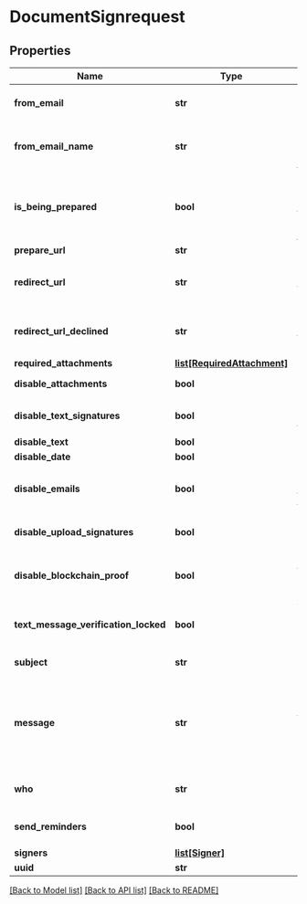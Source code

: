 # DocumentSignrequest

## Properties
Name | Type | Description | Notes
------------ | ------------- | ------------- | -------------
**from_email** | **str** | Email of user sending the SignRequest (must be a validated email) | [optional] 
**from_email_name** | **str** | Name to be used in the &#x60;From&#x60; email header, e.g. &#x60;{from_email_name} &lt;no-reply@signrequest.com&gt;&#x60; | [optional] 
**is_being_prepared** | **bool** | Have the sender of a SignRequest prepare the document before sending the request out, see: [prepare using the web interface](#section/Preparing-a-document/Prepare-using-the-web-interface) | [optional] 
**prepare_url** | **str** |  | [optional] 
**redirect_url** | **str** | URL at which SignRequest will redirect to when a document is signed | [optional] 
**redirect_url_declined** | **str** | URL at which SignRequest will redirect to when a document is declined | [optional] 
**required_attachments** | [**list[RequiredAttachment]**](RequiredAttachment.md) |  | [optional] 
**disable_attachments** | **bool** | Disable uploading/adding of attachments | [optional] 
**disable_text_signatures** | **bool** | Disable usage of signatures generated by typing (text) | [optional] 
**disable_text** | **bool** | Disable adding of text | [optional] 
**disable_date** | **bool** | Disable adding of dates | [optional] 
**disable_emails** | **bool** | Disable all SignRequest status emails as well as the email that contains the signed documents | [optional] 
**disable_upload_signatures** | **bool** | Disable usage of uploaded signatures (images) | [optional] 
**disable_blockchain_proof** | **bool** | Disables storing timestamp proof hashes in blockchain integrations. | [optional] 
**text_message_verification_locked** | **bool** | When true a text message verification is needed before the signer can see the document | [optional] 
**subject** | **str** | Subject of SignRequest email | [optional] 
**message** | **str** | Message to include in SignRequest email, may contain the following html tags: &#x60;a&#x60;, &#x60;abbr&#x60;, &#x60;acronym&#x60;, &#x60;b&#x60;, &#x60;blockquote&#x60;, &#x60;code&#x60;, &#x60;em&#x60;, &#x60;i&#x60;, &#x60;ul&#x60;, &#x60;li&#x60;, &#x60;ol&#x60;, and &#x60;strong&#x60; | [optional] 
**who** | **str** | &#x60;m&#x60;: only me, &#x60;mo&#x60;: me and others, &#x60;o&#x60;: only others | [optional] 
**send_reminders** | **bool** | Automatically remind signers to sign a document | [optional] 
**signers** | [**list[Signer]**](Signer.md) |  | [optional] 
**uuid** | **str** |  | [optional] 

[[Back to Model list]](../README.md#documentation-for-models) [[Back to API list]](../README.md#documentation-for-api-endpoints) [[Back to README]](../README.md)


